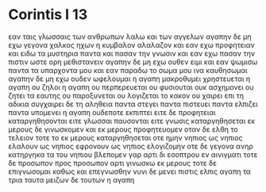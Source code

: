 # Corintis I 13
εαν ταις γλωσσαις των ανθρωπων λαλω και των αγγελων αγαπην δε μη εχω γεγονα χαλκος ηχων η κυμβαλον αλαλαζον
και εαν εχω προφητειαν και ειδω τα μυστηρια παντα και πασαν την γνωσιν και εαν εχω πασαν την πιστιν ωστε ορη μεθιστανειν αγαπην δε μη εχω ουθεν ειμι 
και εαν ψωμισω παντα τα υπαρχοντα μου και εαν παραδω το σωμα μου ινα καυθησωμαι αγαπην δε μη εχω ουδεν ωφελουμαι
η αγαπη μακροθυμει χρηστευεται η αγαπη ου ζηλοι η αγαπη ου περπερευεται ου φυσιουται
ουκ ασχημονει ου ζητει τα εαυτης ου παροξυνεται ου λογιζεται το κακον
ου χαιρει επι τη αδικια συγχαιρει δε τη αληθεια
παντα στεγει παντα πιστευει παντα ελπιζει παντα υπομενει
η αγαπη ουδεποτε εκπιπτει ειτε δε προφητειαι καταργηθησονται ειτε γλωσσαι παυσονται ειτε γνωσις καταργηθησεται
εκ μερους δε γινωσκομεν και εκ μερους προφητευομεν
οταν δε ελθη το τελειον τοτε το εκ μερους καταργηθησεται
οτε ημην νηπιος ως νηπιος ελαλουν ως νηπιος εφρονουν ως νηπιος ελογιζομην οτε δε γεγονα ανηρ κατηργηκα τα του νηπιου
βλεπομεν γαρ αρτι δι εσοπτρου εν αινιγματι τοτε δε προσωπον προς προσωπον αρτι γινωσκω εκ μερους τοτε δε επιγνωσομαι καθως και επεγνωσθην
νυνι δε μενει πιστις ελπις αγαπη τα τρια ταυτα μειζων δε τουτων η αγαπη
